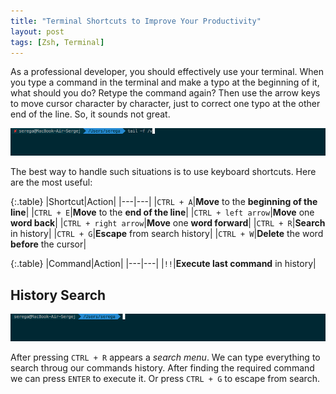 ```yaml
---
title: "Terminal Shortcuts to Improve Your Productivity"
layout: post
tags: [Zsh, Terminal]
---
```

As a professional developer, you should effectively use your terminal. When you type a command in the terminal and make a typo at the beginning of it, what should you do? Retype the command again? Then use the arrow keys to move cursor character by character, just to correct one typo at the other end of the line. So, it sounds not great.

<p class="text-center image">
    <img src="/assets/images/posts/zsh-shortcuts-command/zsh-typo.gif" alt="cgn-edit" class="">
</p>

The best way to handle such situations is to use keyboard shortcuts. Here are the most useful:

{:.table}
|Shortcut|Action|
|---|---|
|`CTRL + A`|**Move** to the **beginning of the line**|
|`CTRL + E`|**Move** to the **end of the line**|
|`CTRL + left arrow`|**Move** one **word back**|
|`CTRL + right arrow`|**Move** one **word forward**|
|`CTRL + R`|**Search** in history|
|`CTRL + G`|**Escape** from search history|
|`CTRL + W`|**Delete** the word **before** the cursor|

{:.table}
|Command|Action|
|---|---|
|`!!`|**Execute last command** in history|

## History Search

<p class="text-center image">
    <img src="/assets/images/posts/zsh-shortcuts-command/zsh-search.gif" alt="cgn-edit" class="">
</p>

After pressing `CTRL + R` appears a *search menu*. We can type everything to search throug our commands history. After finding the required command we can press `ENTER` to execute it. Or press `CTRL + G` to escape from search.



